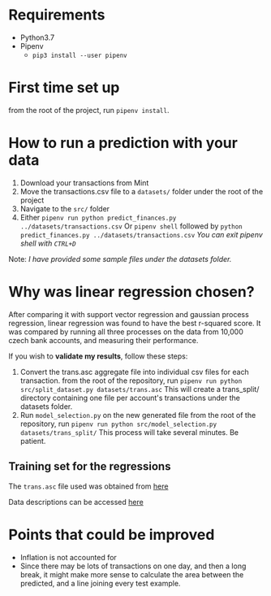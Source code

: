 # Requirements
+ Python3.7
+ Pipenv
    + `pip3 install --user pipenv`


# First time set up
from the root of the project, run `pipenv install`.


# How to run a prediction with your data
1. Download your transactions from Mint
2. Move the transactions.csv file to a `datasets/` folder under the root of the project
3. Navigate to the `src/` folder
4. Either `pipenv run python predict_finances.py ../datasets/transactions.csv`
    Or `pipenv shell` followed by `python predict_finances.py ../datasets/transactions.csv`
    _You can exit pipenv shell with `CTRL+D`_

Note: _I have provided some sample files under the datasets folder._

# Why was linear regression chosen?
After comparing it with support vector regression and gaussian process regression, linear regression was found to have the best r-squared score.
It was compared by running all three processes on the data from 10,000 czech bank accounts, and measuring their performance.

If you wish to **validate my results**, follow these steps:
1. Convert the trans.asc aggregate file into individual csv files for each transaction.
    from the root of the repository, run `pipenv run python src/split_dataset.py datasets/trans.asc`
    This will create a trans_split/ directory containing one file per account's transactions under the datasets folder.
2. Run `model_selection.py` on the new generated file
    from the root of the repository, run `pipenv run python src/model_selection.py datasets/trans_split/`
    This process will take several minutes. Be patient.


## Training set for the regressions
The `trans.asc` file used was obtained from [here](https://github.com/awesomedata/awesome-public-datasets/issues/234)

Data descriptions can be accessed [here](https://web.archive.org/web/20161019192412/http://lisp.vse.cz/pkdd99/berka.htm)


# Points that could be improved
+ Inflation is not accounted for
+ Since there may be lots of transactions on one day, and then a long break, it might make more sense to calculate the area between the predicted, and a line joining every test example.
